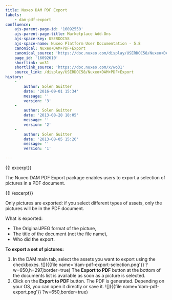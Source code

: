 ```yaml
---
title: Nuxeo DAM PDF Export
labels:
    - dam-pdf-export
confluence:
    ajs-parent-page-id: '16092550'
    ajs-parent-page-title: Marketplace Add-Ons
    ajs-space-key: USERDOC58
    ajs-space-name: Nuxeo Platform User Documentation - 5.8
    canonical: Nuxeo+DAM+PDF+Export
    canonical_source: 'https://doc.nuxeo.com/display/USERDOC58/Nuxeo+DAM+PDF+Export'
    page_id: '16092610'
    shortlink: wo31
    shortlink_source: 'https://doc.nuxeo.com/x/wo31'
    source_link: /display/USERDOC58/Nuxeo+DAM+PDF+Export
history:
    - 
        author: Solen Guitter
        date: '2016-09-01 15:34'
        message: ''
        version: '3'
    - 
        author: Solen Guitter
        date: '2013-08-28 18:05'
        message: ''
        version: '2'
    - 
        author: Solen Guitter
        date: '2013-08-05 15:26'
        message: ''
        version: '1'

---
```

{{! excerpt}}

The Nuxeo DAM PDF Export package enables users to export a selection of pictures in a PDF document.

{{! /excerpt}}

Only pictures are exported: if you select different types of assets, only the pictures will be in the PDF document.

What is exported:

*   The OriginalJPEG format of the picture,
*   The title of the document (not the file name),
*   Who did the export.

**To export a set of pictures:**

1.  In the DAM main tab, select the assets you want to export using the checkboxes.
    ![]({{file name='dam-pdf-export-selection.png'}} ?w=650,h=297,border=true)
    The **Export to PDF** button at the bottom of the documents list is available as soon as a picture is selected.
2.  Click on the **Export to PDF** button.
    The PDF is generated. Depending on your OS, you can open it directly or save it.
    ![]({{file name='dam-pdf-export.png'}} ?w=650,border=true)

&nbsp;